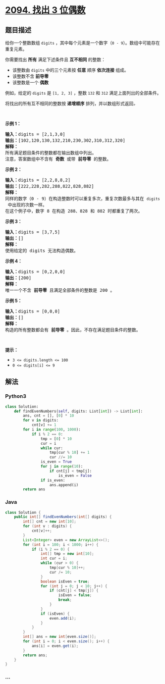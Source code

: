 # [2094. 找出 3 位偶数](https://leetcode-cn.com/problems/finding-3-digit-even-numbers)

## 题目描述

<!-- 这里写题目描述 -->

<p>给你一个整数数组 <code>digits</code> ，其中每个元素是一个数字（<code>0 - 9</code>）。数组中可能存在重复元素。</p>

<p>你需要找出 <strong>所有</strong> 满足下述条件且 <strong>互不相同</strong> 的整数：</p>

<ul>
	<li>该整数由 <code>digits</code> 中的三个元素按 <strong>任意</strong> 顺序 <strong>依次连接</strong> 组成。</li>
	<li>该整数不含 <strong>前导零</strong></li>
	<li>该整数是一个 <strong>偶数</strong></li>
</ul>

<p>例如，给定的 <code>digits</code> 是 <code>[1, 2, 3]</code> ，整数 <code>132</code> 和 <code>312</code> 满足上面列出的全部条件。</p>

<p>将找出的所有互不相同的整数按 <strong>递增顺序</strong> 排列，并以数组形式返回<em>。</em></p>

<p>&nbsp;</p>

<p><strong>示例 1：</strong></p>

<pre>
<strong>输入：</strong>digits = [2,1,3,0]
<strong>输出：</strong>[102,120,130,132,210,230,302,310,312,320]
<strong>解释：</strong>
所有满足题目条件的整数都在输出数组中列出。 
注意，答案数组中不含有 <strong>奇数</strong> 或带 <strong>前导零</strong> 的整数。</pre>

<p><strong>示例 2：</strong></p>

<pre>
<strong>输入：</strong>digits = [2,2,8,8,2]
<strong>输出：</strong>[222,228,282,288,822,828,882]
<strong>解释：</strong>
同样的数字（0 - 9）在构造整数时可以重复多次，重复次数最多与其在 <code>digits</code> 中出现的次数一样。 
在这个例子中，数字 8 在构造 288、828 和 882 时都重复了两次。 
</pre>

<p><strong>示例 3：</strong></p>

<pre>
<strong>输入：</strong>digits = [3,7,5]
<strong>输出：</strong>[]
<strong>解释：</strong>
使用给定的 digits 无法构造偶数。
</pre>

<p><strong>示例 4：</strong></p>

<pre>
<strong>输入：</strong>digits = [0,2,0,0]
<strong>输出：</strong>[200]
<strong>解释：</strong>
唯一一个不含 <strong>前导零</strong> 且满足全部条件的整数是 200 。
</pre>

<p><strong>示例 5：</strong></p>

<pre>
<strong>输入：</strong>digits = [0,0,0]
<strong>输出：</strong>[]
<strong>解释：</strong>
构造的所有整数都会有 <strong>前导零</strong> 。因此，不存在满足题目条件的整数。
</pre>

<p>&nbsp;</p>

<p><strong>提示：</strong></p>

<ul>
	<li><code>3 &lt;=&nbsp;digits.length &lt;= 100</code></li>
	<li><code>0 &lt;= digits[i] &lt;= 9</code></li>
</ul>


## 解法

<!-- 这里可写通用的实现逻辑 -->

<!-- tabs:start -->

### **Python3**

<!-- 这里可写当前语言的特殊实现逻辑 -->

```python
class Solution:
    def findEvenNumbers(self, digits: List[int]) -> List[int]:
        ans, cnt = [], [0] * 10
        for v in digits:
            cnt[v] += 1
        for i in range(100, 1000):
            if i % 2 == 0:
                tmp = [0] * 10
                cur = i
                while cur:
                    tmp[cur % 10] += 1
                    cur //= 10
                is_even = True
                for j in range(10):
                    if cnt[j] < tmp[j]:
                        is_even = False
                if is_even:
                    ans.append(i)
        return ans
```

### **Java**

<!-- 这里可写当前语言的特殊实现逻辑 -->

```java
class Solution {
    public int[] findEvenNumbers(int[] digits) {
        int[] cnt = new int[10];
        for (int v : digits) {
            cnt[v]++;
        }
        List<Integer> even = new ArrayList<>();
        for (int i = 100; i < 1000; i++) {
            if (i % 2 == 0) {
                int[] tmp = new int[10];
                int cur = i;
                while (cur > 0) {
                    tmp[cur % 10]++;
                    cur /= 10;
                }
                boolean isEven = true;
                for (int j = 0; j < 10; j++) {
                    if (cnt[j] < tmp[j]) {
                        isEven = false;
                        break;
                    }
                }
                if (isEven) {
                    even.add(i);
                }
            }
        }
        int[] ans = new int[even.size()];
        for (int i = 0; i < even.size(); i++) {
            ans[i] = even.get(i);
        }
        return ans;
    }
}
```

### **...**

```

```

<!-- tabs:end -->
